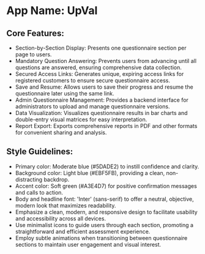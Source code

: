 # **App Name**: UpVal

## Core Features:

- Section-by-Section Display: Presents one questionnaire section per page to users.
- Mandatory Question Answering: Prevents users from advancing until all questions are answered, ensuring comprehensive data collection.
- Secured Access Links: Generates unique, expiring access links for registered customers to ensure secure questionnaire access.
- Save and Resume: Allows users to save their progress and resume the questionnaire later using the same link.
- Admin Questionnaire Management: Provides a backend interface for administrators to upload and manage questionnaire versions.
- Data Visualization: Visualizes questionnaire results in bar charts and double-entry visual matrices for easy interpretation.
- Report Export: Exports comprehensive reports in PDF and other formats for convenient sharing and analysis.

## Style Guidelines:

- Primary color: Moderate blue (#5DADE2) to instill confidence and clarity.
- Background color: Light blue (#EBF5FB), providing a clean, non-distracting backdrop.
- Accent color: Soft green (#A3E4D7) for positive confirmation messages and calls to action.
- Body and headline font: 'Inter' (sans-serif) to offer a neutral, objective, modern look that maximizes readability.
- Emphasize a clean, modern, and responsive design to facilitate usability and accessibility across all devices.
- Use minimalist icons to guide users through each section, promoting a straightforward and efficient assessment experience.
- Employ subtle animations when transitioning between questionnaire sections to maintain user engagement and visual interest.